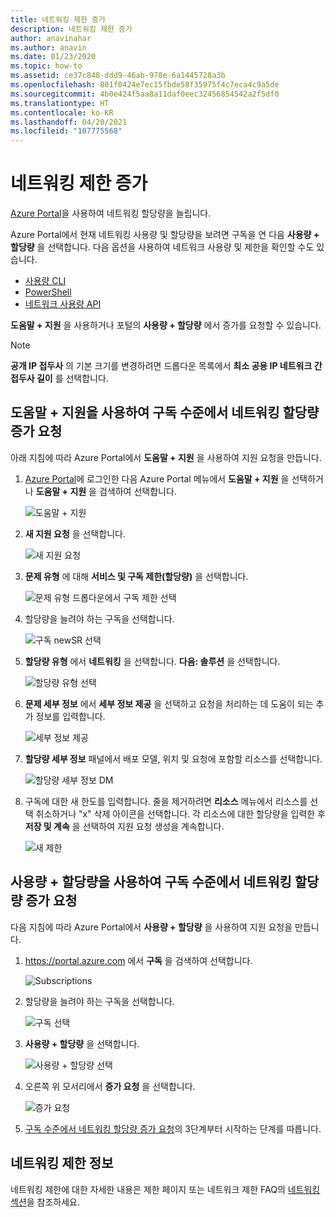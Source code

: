 ```yaml
---
title: 네트워킹 제한 증가
description: 네트워킹 제한 증가
author: anavinahar
ms.author: anavin
ms.date: 01/23/2020
ms.topic: how-to
ms.assetid: ce37c848-ddd9-46ab-978e-6a1445728a3b
ms.openlocfilehash: 801f0424e7ec15fbde58f35975f4c7eca4c9a5de
ms.sourcegitcommit: 4b0e424f5aa8a11daf0eec32456854542a2f5df0
ms.translationtype: HT
ms.contentlocale: ko-KR
ms.lasthandoff: 04/20/2021
ms.locfileid: "107775568"
---
```

# <a name="networking-limit-increase"></a>네트워킹 제한 증가

[Azure Portal](https://portal.azure.com)을 사용하여 네트워킹 할당량을 늘립니다.

Azure Portal에서 현재 네트워킹 사용량 및 할당량을 보려면 구독을 연 다음 **사용량 + 할당량** 을 선택합니다. 다음 옵션을 사용하여 네트워크 사용량 및 제한을 확인할 수도 있습니다.

* [사용량 CLI](/cli/azure/network#az_network_list_usages)
* [PowerShell](/powershell/module/azurerm.network/get-azurermnetworkusage)
* [네트워크 사용량 API](/rest/api/virtualnetwork/virtualnetworks/listusage)

**도움말 + 지원** 을 사용하거나 포털의 **사용량 + 할당량** 에서 증가를 요청할 수 있습니다.

> [!Note]
> **공개 IP 접두사** 의 기본 크기를 변경하려면 드롭다운 목록에서 **최소 공용 IP 네트워크 간 접두사 길이** 를 선택합니다.

## <a name="request-networking-quota-increase-at-subscription-level-using-help--support"></a>도움말 + 지원을 사용하여 구독 수준에서 네트워킹 할당량 증가 요청

아래 지침에 따라 Azure Portal에서 **도움말 + 지원** 을 사용하여 지원 요청을 만듭니다.

1. [Azure Portal](https://portal.azure.com)에 로그인한 다음 Azure Portal 메뉴에서 **도움말 + 지원** 을 선택하거나 **도움말 + 지원** 을 검색하여 선택합니다.

    ![도움말 + 지원](./media/networking-quota-request/help-plus-support.png)

1. **새 지원 요청** 을 선택합니다.

    ![새 지원 요청](./media/networking-quota-request/new-support-request.png)

1. **문제 유형** 에 대해 **서비스 및 구독 제한(할당량)** 을 선택합니다.

    ![문제 유형 드롭다운에서 구독 제한 선택](./media/networking-quota-request/select-quota-issue-type.png)

1. 할당량을 늘려야 하는 구독을 선택합니다.

    ![구독 newSR 선택](./media/networking-quota-request/select-subscription-support-request.png)

1. **할당량 유형** 에서 **네트워킹** 을 선택합니다. **다음: 솔루션** 을 선택합니다.

    ![할당량 유형 선택](./media/networking-quota-request/select-quota-type-network.png)

1. **문제 세부 정보** 에서 **세부 정보 제공** 을 선택하고 요청을 처리하는 데 도움이 되는 추가 정보를 입력합니다.

    ![세부 정보 제공](./media/networking-quota-request/provide-details-link.png)

1. **할당량 세부 정보** 패널에서 배포 모델, 위치 및 요청에 포함할 리소스를 선택합니다.

    ![할당량 세부 정보 DM](./media/networking-quota-request/quota-details-network.png)

1. 구독에 대한 새 한도를 입력합니다. 줄을 제거하려면 **리소스** 메뉴에서 리소스를 선택 취소하거나 "x" 삭제 아이콘을 선택합니다. 각 리소스에 대한 할당량을 입력한 후 **저장 및 계속** 을 선택하여 지원 요청 생성을 계속합니다.

    ![새 제한](./media/networking-quota-request/network-new-limits.png)

## <a name="request-networking-quota-increase-at-subscription-level-using-usages--quotas"></a>사용량 + 할당량을 사용하여 구독 수준에서 네트워킹 할당량 증가 요청

다음 지침에 따라 Azure Portal에서 **사용량 + 할당량** 을 사용하여 지원 요청을 만듭니다.

1. https://portal.azure.com 에서 **구독** 을 검색하여 선택합니다.

    ![Subscriptions](./media/networking-quota-request/search-for-suscriptions.png)

1. 할당량을 늘려야 하는 구독을 선택합니다.

    ![구독 선택](./media/networking-quota-request/select-subscription-change-quota.png)

1. **사용량 + 할당량** 을 선택합니다.

    ![사용량 + 할당량 선택](./media/networking-quota-request/select-usage-plus-quotas.png)

1. 오른쪽 위 모서리에서 **증가 요청** 을 선택합니다.

    ![증가 요청](./media/networking-quota-request/request-increase-from-subscription.png)

1. [구독 수준에서 네트워킹 할당량 증가 요청](#request-networking-quota-increase-at-subscription-level-using-help--support)의 3단계부터 시작하는 단계를 따릅니다.

## <a name="about-networking-limits"></a>네트워킹 제한 정보

네트워킹 제한에 대한 자세한 내용은 제한 페이지 또는 네트워크 제한 FAQ의 [네트워킹 섹션](../../azure-resource-manager/management/azure-subscription-service-limits.md#networking-limits)을 참조하세요.
